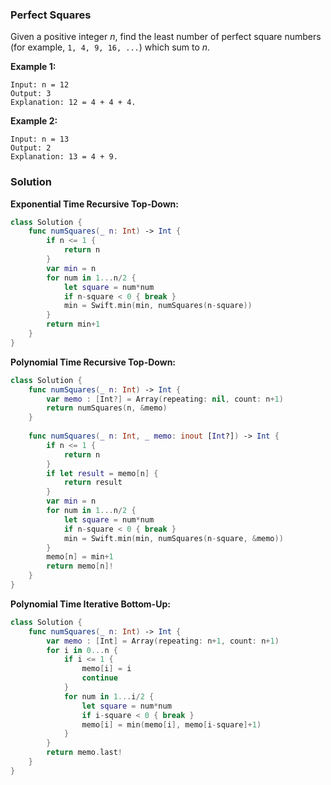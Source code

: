 
### Perfect Squares

Given a positive integer *n*, find the least number of perfect square numbers</br> 
(for example, `1, 4, 9, 16, ...`) which sum to *n*.

__Example 1:__
```
Input: n = 12
Output: 3 
Explanation: 12 = 4 + 4 + 4.
```
__Example 2:__
```
Input: n = 13
Output: 2
Explanation: 13 = 4 + 9.
```

### Solution
__Exponential Time Recursive Top-Down:__
```Swift
class Solution {
    func numSquares(_ n: Int) -> Int {
        if n <= 1 {
            return n
        }
        var min = n
        for num in 1...n/2 {
            let square = num*num
            if n-square < 0 { break }
            min = Swift.min(min, numSquares(n-square))
        }
        return min+1
    }
}
```
__Polynomial Time Recursive Top-Down:__
```Swift
class Solution {
    func numSquares(_ n: Int) -> Int {
        var memo : [Int?] = Array(repeating: nil, count: n+1)
        return numSquares(n, &memo)
    }
    
    func numSquares(_ n: Int, _ memo: inout [Int?]) -> Int {
        if n <= 1 {
            return n
        }
        if let result = memo[n] {
            return result
        }
        var min = n
        for num in 1...n/2 {
            let square = num*num
            if n-square < 0 { break }
            min = Swift.min(min, numSquares(n-square, &memo))
        }
        memo[n] = min+1
        return memo[n]!
    }
}
```
__Polynomial Time Iterative Bottom-Up:__
```Swift
class Solution {
    func numSquares(_ n: Int) -> Int {
        var memo : [Int] = Array(repeating: n+1, count: n+1)
        for i in 0...n {
            if i <= 1 {
                memo[i] = i
                continue
            }
            for num in 1...i/2 {
                let square = num*num
                if i-square < 0 { break }
                memo[i] = min(memo[i], memo[i-square]+1)
            }
        }
        return memo.last!
    }
}
```